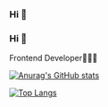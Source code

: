 ### Hi 👋

### Hi 👋

Frontend Developer👩🏻‍💻


[![Anurag's GitHub stats](https://github-readme-stats.vercel.app/api?username=Lee-Young-Jae&show_icons=true)](https://github.com/anuraghazra/github-readme-stats)

[![Top Langs](https://github-readme-stats.vercel.app/api/top-langs/?username=Lee-Young-Jae)](https://github.com/anuraghazra/github-readme-stats)
